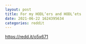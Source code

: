 ```yaml
--- 
layout: post 
title: For my HODL‘ers and HODL‘ets 
date: 2021-06-22 1624395634 
categories: reddit 
--- 
```

https://redd.it/o5x671